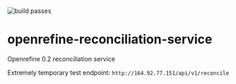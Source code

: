 ![build passes](https://github.com/Post45-Data-Collective/openrefine-reconciliation-service/actions/workflows/python-app.yml/badge.svg)

# openrefine-reconciliation-service
Openrefine 0.2 reconciliation service

Extremely temporary test endpoint: `http://164.92.77.151/api/v1/reconcile`
